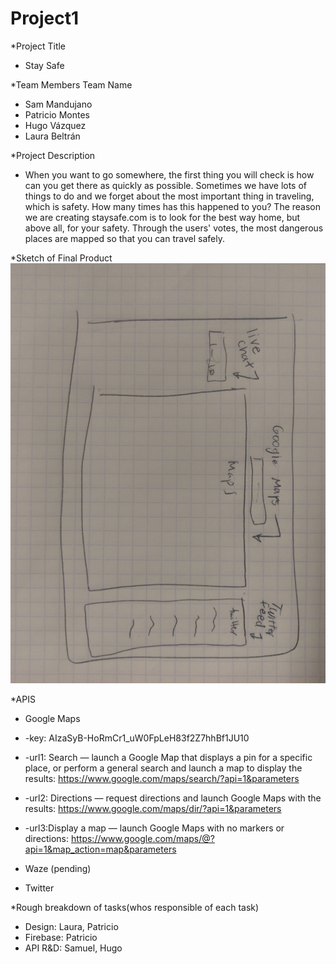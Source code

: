 # Project1
*Project Title
- Stay Safe

*Team Members Team Name
- Sam Mandujano
- Patricio Montes
- Hugo Vázquez
- Laura Beltrán

*Project Description
- When you want to go somewhere, the first thing you will check is how can you get there as quickly as possible. Sometimes we have lots of things to do and we forget about the most important thing in traveling, which is safety. How many times has this happened to you? The reason we are creating staysafe.com is to look for the best way home, but above all, for your safety. Through the users' votes, the most dangerous places are mapped so that you can travel safely.

*Sketch of Final Product
![alt text](https://github.com/hughvzz/Project1/blob/master/IMAG0177.jpg)

*APIS 
- Google Maps
- -key: AIzaSyB-HoRmCr1_uW0FpLeH83f2Z7hhBf1JU10
- -url1: Search — launch a Google Map that displays a pin for a specific place, or perform a general search and launch a map to display the results: https://www.google.com/maps/search/?api=1&parameters 
- -url2: Directions — request directions and launch Google Maps with the results: https://www.google.com/maps/dir/?api=1&parameters
- -url3:Display a map — launch Google Maps with no markers or directions: https://www.google.com/maps/@?api=1&map_action=map&parameters

- Waze (pending)
- Twitter

*Rough breakdown of tasks(whos responsible of each task)
- Design: Laura, Patricio
- Firebase: Patricio
- API R&D: Samuel, Hugo
